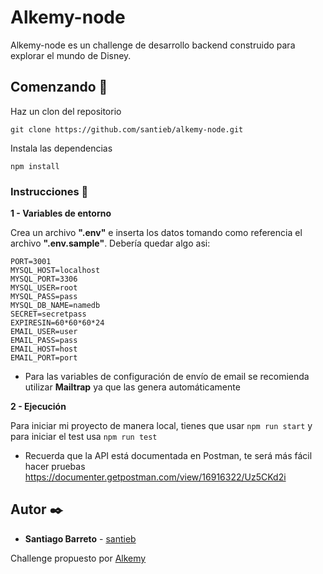 # Alkemy-node

Alkemy-node es un challenge de desarrollo backend construido para explorar el mundo de Disney.
## Comenzando 🚀

Haz un clon del repositorio

```
git clone https://github.com/santieb/alkemy-node.git
```

Instala las dependencias

```
npm install
```

### Instrucciones 📄

**1 - Variables de entorno**

Crea un archivo **".env"** e inserta los datos tomando como referencia el archivo **".env.sample"**. Debería quedar algo asi:

```
PORT=3001
MYSQL_HOST=localhost
MYSQL_PORT=3306
MYSQL_USER=root
MYSQL_PASS=pass
MYSQL_DB_NAME=namedb
SECRET=secretpass
EXPIRESIN=60*60*60*24
EMAIL_USER=user
EMAIL_PASS=pass
EMAIL_HOST=host
EMAIL_PORT=port
```

* Para las variables de configuración de envío de email se recomienda utilizar **Mailtrap** ya que las genera automáticamente

**2 - Ejecución**

Para iniciar mi proyecto de manera local, tienes que usar `npm run start` y para iniciar el test usa `npm run test`

* Recuerda que la API está documentada en Postman, te será más fácil hacer pruebas
https://documenter.getpostman.com/view/16916322/Uz5CKd2i

## Autor ✒️

* **Santiago Barreto** - [santieb](https://gitlab.com/santieb) 

Challenge propuesto por [Alkemy](https://www.alkemy.org/)
